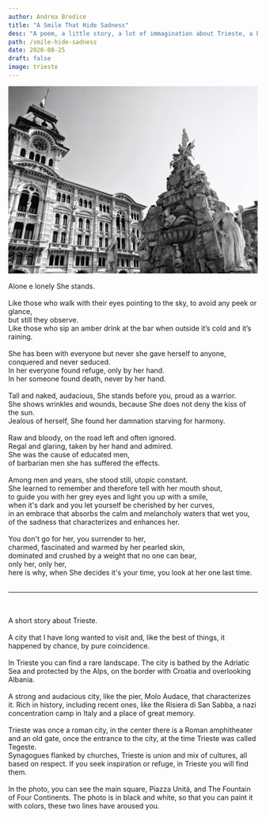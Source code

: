 ```yaml
---
author: Andrea Bredice
title: "A Smile That Hide Sadness"
desc: "A poem, a little story, a lot of immagination about Trieste, a beautiful city in the north of Italy.Svevo, Joyce, Saba wrote whilst they lived there. A lot of roman architecture, and wounds that echoes rude story, because never we have to forget, and She knows."
path: /smile-hide-sadness
date: 2020-08-25
draft: false
image: trieste
---
```


![](../../images/trieste.jpeg)

Alone e lonely She stands.
<br/>
<br/>
Like those who walk with their eyes pointing to the sky, to avoid any peek or glance,
<br/>
but still they observe.
<br/>
Like those who sip an amber drink at the bar when outside it’s cold and it’s raining.
<br/>
<br/>
She has been with everyone but never she gave herself to anyone, conquered and never seduced.
<br/>
In her everyone found refuge, only by her hand.
<br/>
In her someone found death, never by her hand.
<br/>
<br/>
Tall and naked, audacious, She stands before you, proud as a warrior.
<br/>
She shows wrinkles and wounds, because She does not deny the kiss of the sun.
<br/>
Jealous of herself, She found her damnation starving for harmony.
<br/>
<br/>
Raw and bloody, on the road left and often ignored.
<br/>
Regal and glaring, taken by her hand and admired.
<br/>
She was the cause of educated men,
<br/>
of barbarian men she has suffered the effects.
<br/>
<br/>
Among men and years, she stood still, utopic constant.
<br/>
She learned to remember and therefore tell with her mouth shout,
<br/>
to guide you with her grey eyes and light you up with a smile,
<br/>
when it's dark and you let yourself be cherished by her curves,
<br/>
in an embrace that absorbs the calm and melancholy waters that wet you,
<br/>
of the sadness that characterizes and enhances her.
<br/>
<br/>
You don't go for her, you surrender to her,
<br/>
charmed, fascinated and warmed by her pearled skin,
<br/>
dominated and crushed by a weight that no one can bear,
<br/>
only her, only her,
<br/>
here is why, when She decides it's your time, you look at her one last time.
<br/>
<br/>

<hr/>
<br/>
<br/>
A short story about Trieste.
<br/>
<br/>
A city that I have long wanted to visit and, like the best of things, it happened by chance, by pure coincidence.
<br/> 
<br/> 
In Trieste you can find a rare landscape. The city is bathed by the Adriatic Sea and protected by the Alps, on the border with Croatia and overlooking Albania.
<br/>
<br/> 
 A strong and audacious city, like the pier, Molo Audace, that characterizes it. Rich in history, including recent ones, like the Risiera di San Sabba, a nazi concentration camp in Italy and a place of great memory. 
 <br/> 
 <br/> 
 Trieste was once a roman city, in the center there is a Roman amphitheater and an old gate, once the entrance to the city, at the time Trieste was called Tegeste. 
 <br/> 
 Synagogues flanked by churches, Trieste is union and mix of cultures, all based on respect. If you seek inspiration or refuge, in Trieste you will find them.
 <br/> 
 <br/> 
In the photo, you can see the main square, Piazza Unità, and The Fountain of Four Continents. The photo is in black and white, so that you can paint it with colors, these two lines have aroused you.
